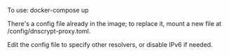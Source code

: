 To use: docker-compose up

There's a config file already in the image; to replace it, mount a new file at /config/dnscrypt-proxy.toml.

Edit the config file to specify other resolvers, or disable IPv6 if needed.

